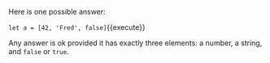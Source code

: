 Here is one possible answer:

`let a = [42, 'Fred', false]`{{execute}}

Any answer is ok provided it has exactly three elements: a number, a string, and `false` or `true`.
